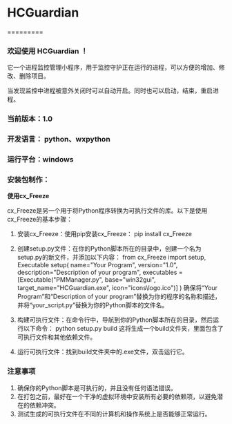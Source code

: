 # HCGuardian
=========


### 欢迎使用 HCGuardian ！ 

它一个进程监控管理小程序，用于监控守护正在运行的进程，可以方便的增加、修改、删除项目。

当发现监控中进程被意外关闭时可以自动开启。同时也可以启动，结束，重启进程。 

### 当前版本：1.0 

### 开发语言： python、wxpython 

### 运行平台：windows

### 安装包制作：

**使用cx_Freeze**

cx_Freeze是另一个用于将Python程序转换为可执行文件的库。以下是使用cx_Freeze的基本步骤：

1. 安装cx_Freeze：使用pip安装cx_Freeze：
    pip install cx_Freeze
2. 创建setup.py文件：在你的Python脚本所在的目录中，创建一个名为setup.py的新文件，并添加以下内容：
    from cx_Freeze import setup, Executable
    setup(
        name="Your Program",
        version="1.0",
        description="Description of your program",
        executables = [Executable("PMManager.py", base="win32gui", target_name="HCGuardian.exe", icon="icons\logo.ico")]
    )
    确保将“Your Program”和“Description of your program”替换为你的程序的名称和描述，并将“your_script.py”替换为你的Python脚本的文件名。

3. 构建可执行文件：在命令行中，导航到你的Python脚本所在的目录，然后运行以下命令：
    python setup.py build
    这将生成一个build文件夹，里面包含了可执行文件和其他依赖文件。

4. 运行可执行文件：找到build文件夹中的.exe文件，双击运行它。

### 注意事项
1. 确保你的Python脚本是可执行的，并且没有任何语法错误。
2. 在打包之前，最好在一个干净的虚拟环境中安装所有必要的依赖项，以避免潜在的依赖冲突。
3. 测试生成的可执行文件在不同的计算机和操作系统上是否能够正常运行。


